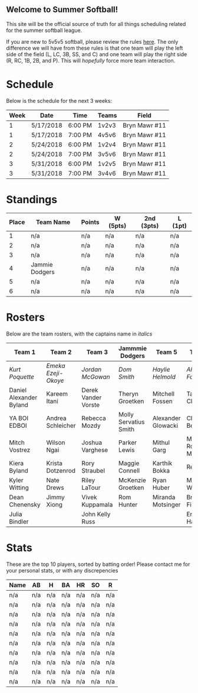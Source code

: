 ## Welcome to Summer Softball!

This site will be the official source of truth for all things scheduling related for the summer softball league. 

If you are new to 5v5v5 softball, please review the rules [here](https://static.spokanecity.org/documents/recreation/sports/tournaments/2017/softball-5v5v5-rules-2017.pdf). The only difference we will have from these rules is that one team will play the left side of the field (L, LC, 3B, SS, and C) and one team will play the right side (R, RC, 1B, 2B, and P). This will *hopefully* force more team interaction. 

# Schedule

Below is the schedule for the next 3 weeks:

|Week|Date|Time|Teams|Field|
|---|---|---|---|---|
|1|5/17/2018|6:00 PM|1v2v3|Bryn Mawr #11|
|1|5/17/2018|7:00 PM|4v5v6|Bryn Mawr #11|
|2|5/24/2018|6:00 PM|1v2v4|Bryn Mawr #11|
|2|5/24/2018|7:00 PM|3v5v6|Bryn Mawr #11|
|3|5/31/2018|6:00 PM|1v2v5|Bryn Mawr #11|
|3|5/31/2018|7:00 PM|3v4v6|Bryn Mawr #11|

# Standings

|Place|Team Name|Points|W (5pts)|2nd (3pts)|L (1pt)|
|---|---|---|---|---|---|
|1|n/a|n/a|n/a|n/a|n/a|
|2|n/a|n/a|n/a|n/a|n/a|
|3|n/a|n/a|n/a|n/a|n/a|
|4|Jammie Dodgers|n/a|n/a|n/a|n/a|
|5|n/a|n/a|n/a|n/a|n/a|
|6|n/a|n/a|n/a|n/a|n/a|

# Rosters

Below are the team rosters, with the captains name in *italics*

|Team 1|Team 2|Team 3|Jammmie Dodgers|Team 5|Team 6|
|---|---|---|---|---|---|
|*Kurt Poquette*|*Emeka Ezeji-Okoye*|*Jordan McGowan*|*Dom Smith*|*Haylie Helmold*|*Alex Foster*|
|Daniel Alexander Byland|Kareem Itani|Derek Vander Vorste|Theryn Groetken|Mitchell Fossen|Tarah Cleveland|
|YA BOI EDBOI|Andrea Schleicher|Rebecca Mozdy|Molly Servatius Smith|Alexander Glowacki|Clay Beyers|
|Mitch Vostrez|Wilson Ngai|Joshua Varghese|Parker Lewis|Mithul Garg|Matthew Romero Moore|
|Kiera Byland|Krista Dotzenrod|Rory Straubel|Maggie Connell|Karthik Bokka|Rex Raetz|
|Kyler Witting|Nate Drews|Riley LaTour|McKenzie Groetken|Ryan Huber|Mike Wold|
|Dean Chenensky|Jimmy Xiong|Vivek Kuppamala|Rom Hunter|Miranda Motsinger|Brady Fish|
|Julia Bindler| |John Kelly Russ| | |Erin Hanson|

# Stats

These are the top 10 players, sorted by batting order! Please contact me for your personal stats, or with any discrepencies

|Name|AB|H|BA|HR|SO|R|
|---|---|---|---|---|---|---|
|n/a|n/a|n/a|n/a|n/a|n/a|n/a|
|n/a|n/a|n/a|n/a|n/a|n/a|n/a|
|n/a|n/a|n/a|n/a|n/a|n/a|n/a|
|n/a|n/a|n/a|n/a|n/a|n/a|n/a|
|n/a|n/a|n/a|n/a|n/a|n/a|n/a|
|n/a|n/a|n/a|n/a|n/a|n/a|n/a|
|n/a|n/a|n/a|n/a|n/a|n/a|n/a|
|n/a|n/a|n/a|n/a|n/a|n/a|n/a|
|n/a|n/a|n/a|n/a|n/a|n/a|n/a|
|n/a|n/a|n/a|n/a|n/a|n/a|n/a|
